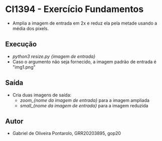 # CI1394 - Exercício Fundamentos

* Amplia a imagem de entrada em 2x e reduz ela pela metade usando a média dos pixels.

## Execução

* *python3 resize.py {imagem de entrada}*
* Caso o argumento não seja fornecido, a imagem padrão de entrada é "img1.png"

## Saída

* Cria duas imagens de saída: 
  * *zoom_{nome da imagem de entrada}* para a imagem ampliada
  * *small_{nome da imagem de entrada}* para a imagem reduzida

## Autor
* Gabriel de Oliveira Pontarolo, GRR20203895, gop20
